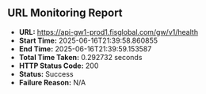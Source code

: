## URL Monitoring Report

- **URL:** https://api-gw1-prod1.fisglobal.com/gw/v1/health
- **Start Time:** 2025-06-16T21:39:58.860855
- **End Time:** 2025-06-16T21:39:59.153587
- **Total Time Taken:** 0.292732 seconds
- **HTTP Status Code:** 200
- **Status:** Success
- **Failure Reason:** N/A
